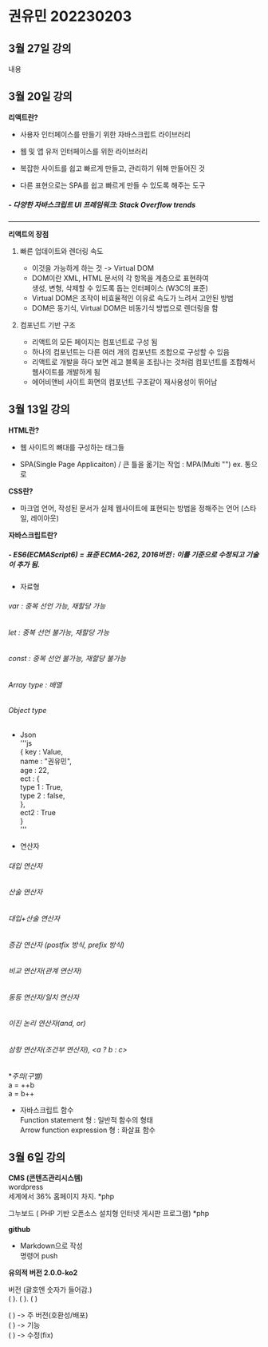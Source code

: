 # 권유민 202230203

## 3월 27일 강의
내용


## 3월 20일 강의
**리액트란?**
- 사용자 인터페이스를 만들기 위한 자바스크립트 라이브러리
- 웹 및 앱 유저 인터페이스를 위한 라이브러리

- 복잡한 사이트를 쉽고 빠르게 만들고, 관리하기 위해 만들어진 것  
- 다른 표현으로는 SPA를 쉽고 빠르게 만들 수 있도록 해주는 도구  
##### - 다양한 자바스크립트 UI 프레임워크: Stack Overflow trends
---
**리액트의 장점**  
1. 빠른 업데이트와 렌더링 속도  
    - 이것을 가능하게 하는 것 -> Virtual DOM 
    - DOM이란 XML, HTML 문서의 각 항목을 계층으로 표현하여<br>생성, 변형, 삭제할 수 있도록 돕는 인터페이스 (W3C의 표준)
    - Virtual DOM은 조작이 비효율적인 이유로 속도가 느려서 고안된 방법
    - DOM은 동기식, Virtual DOM은 비동기식 방법으로 렌더링을 함

2. 컴포넌트 기반 구조
    - 리액트의 모든 페이지는 컴포넌트로 구성 됨
    - 하나의 컴포넌트는 다른 여러 개의 컴포넌트 조합으로 구성할 수 있음
    - 리액트로 개발을 하다 보면 레고 블록을 조립나는 것처럼 컴포넌트를 조합해서<br> 웹사이트를 개발하게 됨
    - 에어비앤비 사이트 화면의 컴포넌트 구조같이 재사용성이 뛰어남
      


## 3월 13일 강의

**HTML란?**  
- 웹 사이트의 뼈대를 구성하는 태그들

- SPA(Single Page Applicaiton) / 큰 틀을 옮기는 작업 : MPA(Multi "")
ex. <html></html> 통으로

**CSS란?**  
- 마크업 언어, 작성된 문서가 실제 웹사이트에 표현되는 방법을 정해주는 언어 (스타일, 레이아웃)

**자바스크립트란?**  
##### - ES6(ECMAScript6) = 표준 ECMA-262, 2016버전 : 이를 기준으로 수정되고 기술이 추가 됨.

- 자료형  
###### var : 중복 선언 가능, 재할당 가능  
###### let : 중복 선언 불가능, 재할당 가능  
###### const : 중복 선언 불가능, 재할당 불가능  
###### Array type : 배열  
###### Object type  

- Json  
'''js  
{
    key : Value,  
    name : "권유민",  
    age : 22,  
    ect : {  
        type 1 : True,  
        type 2 : false,   
    },  
    ect2 : True  
}  
'''

- 연산자  
###### 대입 연산자  
###### 산술 연산자  
###### 대입+산술 연산자  
###### 증감 연산자 (postfix 방식, prefix 방식)  
###### 비교 연산자(관계 연산자)  
###### 동등 연산자/일치 연산자  
###### 이진 논리 연산자(and, or)  
###### 삼항 연산자(조건부 연산자), <a ? b : c>

**주의(구별)*   
a = ++b  
a = b++  

- 자바스크립트 함수  
Function statement 형 : 일반적 함수의 형태  
Arrow function expression 형 : 화살표 함수








## 3월 6일 강의
**CMS (콘텐츠관리시스템)**  
wordpress  
세계에서 36% 홈페이지 차지. *php

그누보드 ( PHP 기반 오픈소스 설치형 인터넷 게시판 프로그램) *php

**github**
- Markdown으로 작성  
명령어 push


**유의적 버전 2.0.0-ko2**

버전 (괄호엔 숫자가 들어감.)  
(   ). (    ). (    )

(  ) -> 주 버전(호환성/배포)  
(  ) -> 기능  
(  ) -> 수정(fix)